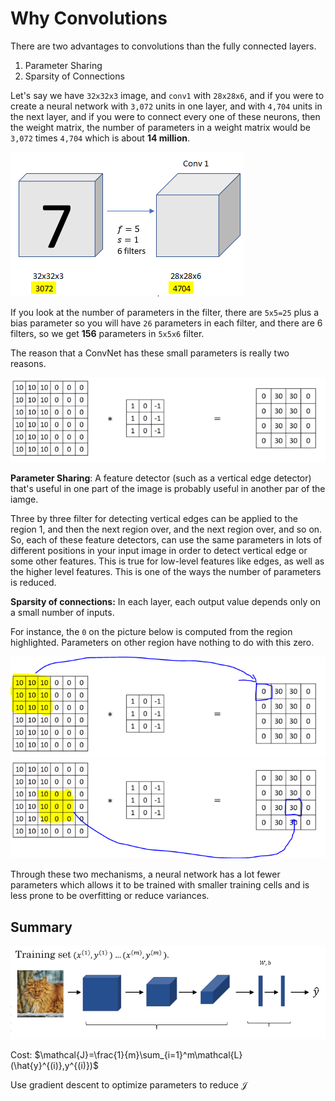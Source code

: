 # Why Convolutions

There are two advantages to convolutions than the fully connected layers.

1. Parameter Sharing
2. Sparsity of Connections

Let's say we have `32x32x3` image, and `conv1` with `28x28x6`, and if you were to create a neural network with `3,072` units in one layer, and with `4,704` units in the next layer, and if you were to connect every one of these neurons, then the weight matrix, the number of parameters in a weight matrix would be `3,072` times `4,704` which is about **14 million**.

![](images/086-why-convolutions-509a4077.png)

If you look at the number of parameters in the filter, there are `5x5=25` plus a bias parameter so you will have `26` parameters in each filter, and there are 6 filters, so we get **156** parameters in `5x5x6` filter.

The reason that a ConvNet has these small parameters is really two reasons.

![](images/086-why-convolutions-cd994bb9.png)

**Parameter Sharing**: A feature detector (such as a vertical edge detector) that's useful in one part of the image is probably useful in another par of the iamge.

 Three by three filter for detecting vertical edges can be applied to the region 1, and then the next region over, and the next region over, and so on. So, each of these feature detectors, can use the same parameters in lots of different positions in your input image in order to detect vertical edge or some other features. This is true for low-level features like edges, as well as the higher level features. This is one of the ways the number of parameters is reduced.

**Sparsity of connections:** In each layer, each output value depends only on a small number of inputs.

For instance, the `0` on the picture below is computed from the region highlighted. Parameters on other region have nothing to do with this zero.

![](images/086-why-convolutions-fd72f1e5.png)![](images/086-why-convolutions-8cdcd8ad.png)

Through these two mechanisms, a neural network has a lot fewer parameters which allows it to be trained with smaller training cells and is less prone to be overfitting or reduce variances. 

## Summary

![](images/086-why-convolutions-49c0c846.png)

Cost: $\mathcal{J}=\frac{1}{m}\sum_{i=1}^m\mathcal{L}(\hat{y}^{(i)},y^{(i)})$

Use gradient descent to optimize parameters to reduce $\mathcal{J}$
